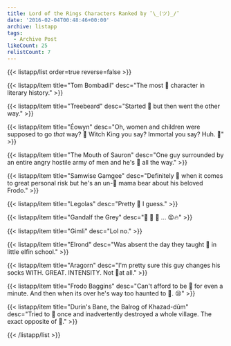 ```yaml
---
title: Lord of the Rings Characters Ranked by ¯\_(ツ)_/¯
date: '2016-02-04T00:48:46+00:00'
archive: listapp
tags: 
  - Archive Post
likeCount: 25
relistCount: 7
---
```



{{< listapp/list order=true reverse=false >}}

   {{< listapp/item title="Tom Bombadil"
      desc="The most :shrug: character in literary history." >}}

   {{< listapp/item title="Treebeard"
      desc="Started :shrug: but then went the other way." >}}

   {{< listapp/item title="Éowyn"
      desc="Oh, women and children were supposed to go *that* way? :shrug: Witch King you say? Immortal you say? Huh. :shrug:" >}}

   {{< listapp/item title="The Mouth of Sauron"
      desc="One guy surrounded by an entire angry hostile army of men and he's :shrug: all the way." >}}

   {{< listapp/item title="Samwise Gamgee"
      desc="Definitely :shrug: when it comes to great personal risk but he's an un-:shrug: mama bear about his beloved Frodo." >}}

   {{< listapp/item title="Legolas"
      desc="Pretty :shrug: I guess." >}}

   {{< listapp/item title="Gandalf the Grey"
      desc=":shrug: :shrug: :shrug: ... 😡🔥" >}}

   {{< listapp/item title="Gimli"
      desc="Lol no." >}}

   {{< listapp/item title="Elrond"
      desc="Was absent the day they taught :shrug: in little elfin school." >}}

   {{< listapp/item title="Aragorn"
      desc="I'm pretty sure this guy changes his socks WITH. GREAT. INTENSITY. Not :shrug:at all." >}}

   {{< listapp/item title="Frodo Baggins"
      desc="Can't afford to be :shrug: for even a minute. And then when its over he's way too haunted to :shrug:. 😢" >}}

   {{< listapp/item title="Durin's Bane, the Balrog of Khazad-dûm"
      desc="Tried to :shrug: once and inadvertently destroyed a whole village. The exact opposite of :shrug:." >}}

{{< /listapp/list >}}

